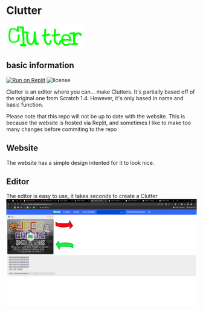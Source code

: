 # Clutter
![Clutter](/static/img/logo.png)
## basic information
[![Run on Replit](https://docs.replit.com/images/repls/run-on-replit.svg)](https://replit.com/@StevesGreatness/Clutter)
![license](https://img.shields.io/github/license/Steve0Greatness/Clutter)

Clutter is an editor where you can... make Clutters. It's partially based off of the original one from Scratch 1.4. However, it's only based in name and basic function.

Please note that this repo will not be up to date with the website. This is because the website is hosted via Replit, and sometimes I like to make too many changes before commiting to the repo

## Website
The website has a simple design intented for it to look nice.

## Editor
The editor is easy to use, it takes seconds to create a Clutter
![screenshot of editor, see the create page](/static/img/screenshots/Screenshot1.png)